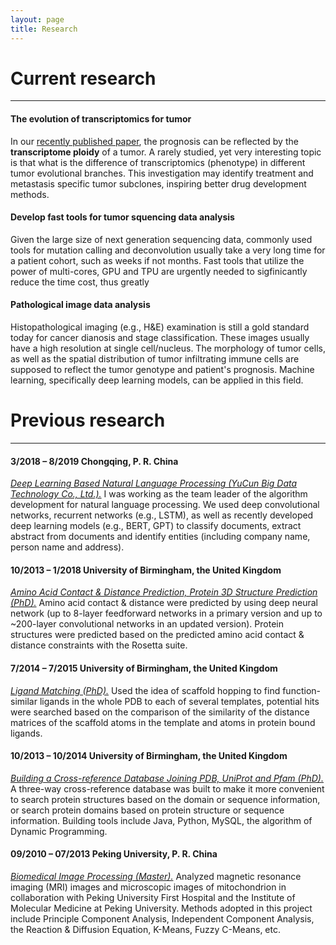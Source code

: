 ```yaml
---
layout: page
title: Research
---
```


# Current research

---

#### The evolution of transcriptomics for tumor
In our [recently published paper](https://www.nature.com/articles/s41587-022-01342-x), the prognosis can be reflected by the **transcriptome ploidy** of a tumor. A rarely studied, yet very interesting topic is that what is the difference of transcriptomics (phenotype) in different tumor evolutional branches. This investigation may identify treatment and metastasis specific tumor subclones, inspiring better drug development methods. 

#### Develop fast tools for tumor squencing data analysis
Given the large size of next generation sequencing data, commonly used tools for mutation calling and deconvolution usually take a very long time for a patient cohort, such as weeks if not months. Fast tools that utilize the power of multi-cores, GPU and TPU are urgently needed to sigfinicantly reduce the time cost, thus greatly 


#### Pathological image data analysis
Histopathological imaging (e.g., H&E) examination is still a gold standard today for cancer dianosis and stage classification. These images usually have a high resolution at single cell/nucleus. The morphology of tumor cells, as well as the spatial distribution of tumor infiltrating immune cells are supposed to reflect the tumor genotype and patient's prognosis. Machine learning, specifically deep learning models, can be applied in this field.

<p></p>


# Previous research

---

#### 3/2018 – 8/2019 Chongqing, P. R. China
<u><i>Deep Learning Based Natural Language Processing (YuCun Big Data Technology Co., Ltd.).</i></u> I was working as the team leader of the algorithm development for natural language processing. We used deep convolutional networks, recurrent networks (e.g., LSTM), as well as recently developed deep learning models (e.g., BERT, GPT) to classify documents, extract abstract from documents and identify entities (including company name, person name and address). 

#### 10/2013 – 1/2018 University of Birmingham, the United Kingdom 
<u><i>Amino Acid Contact & Distance Prediction, Protein 3D Structure Prediction (PhD).</i></u> Amino acid contact & distance were predicted by using deep neural network (up to 8-layer feedforward networks in a primary version and up to ~200-layer convolutional networks in an updated version). Protein structures were predicted based on the predicted amino acid contact & distance constraints with the Rosetta suite.

#### 7/2014 – 7/2015 University of Birmingham, the United Kingdom 
<u><i>Ligand Matching (PhD).</i></u> Used the idea of scaffold hopping to find function-similar ligands in the whole PDB to each of several templates, potential hits were searched based on the comparison of the similarity of the distance matrices of the scaffold atoms in the template and atoms in protein bound ligands.

#### 10/2013 – 10/2014 University of Birmingham, the United Kingdom 
<u><i>Building a Cross-reference Database Joining PDB, UniProt and Pfam (PhD).</i></u> A three-way cross-reference database was built to make it more convenient to search protein structures based on the domain or sequence information, or search protein domains based on protein structure or sequence information. Building tools include Java, Python, MySQL, the algorithm of Dynamic Programming.

#### 09/2010 – 07/2013 Peking University, P. R. China
<u><i>Biomedical Image Processing (Master).</i></u> Analyzed magnetic resonance imaging (MRI) images and microscopic images of mitochondrion in collaboration with Peking University First Hospital and the Institute of Molecular Medicine at Peking University. Methods adopted in this project include Principle Component Analysis, Independent Component Analysis, the Reaction & Diffusion Equation, K-Means, Fuzzy C-Means, etc. 
